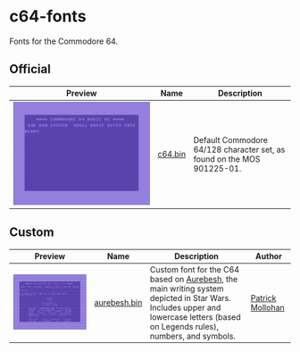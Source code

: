 # c64-fonts
 Fonts for the Commodore 64.

## Official
| Preview | Name | Description |
| ------- |:----:| ----------- |
| ![Preview of "c64.bin"](original/c64.png?raw=true "c64.bin") | [c64.bin](original/c64.bin) | Default Commodore 64/128 character set, as found on the MOS 901225-01. |

## Custom
| Preview | Name | Description | Author |
| ------- |:----:| ----------- | ------ |
| ![Preview of "aurebesh.bin"](custom/aurebesh.png?raw=true "aurebesh.bin") | [aurebesh.bin](custom/aurebesh.bin) | Custom font for the C64 based on [Aurebesh](https://starwars.fandom.com/wiki/Aurebesh/Legends), the main writing system depicted in Star Wars. Includes upper and lowercase letters (based on Legends rules), numbers, and symbols.| [Patrick Mollohan](https://github.com/patrickmollohan) |

